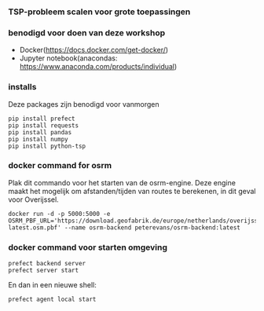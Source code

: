 ### TSP-probleem scalen voor grote toepassingen

### benodigd voor doen van deze workshop
- Docker(https://docs.docker.com/get-docker/)
- Jupyter notebook(anacondas: https://www.anaconda.com/products/individual)

### installs
Deze packages zijn benodigd voor vanmorgen
```
pip install prefect
pip install requests
pip install pandas
pip install numpy
pip install python-tsp
```

### docker command for osrm

Plak dit commando voor het starten van de osrm-engine. Deze engine maakt het mogelijk om afstanden/tijden van routes te berekenen, in dit geval voor Overijssel.
```
docker run -d -p 5000:5000 -e OSRM_PBF_URL='https://download.geofabrik.de/europe/netherlands/overijssel-latest.osm.pbf' --name osrm-backend peterevans/osrm-backend:latest
```


### docker command voor starten omgeving
```
prefect backend server
prefect server start
```
En dan in een nieuwe shell:
```
prefect agent local start
```

